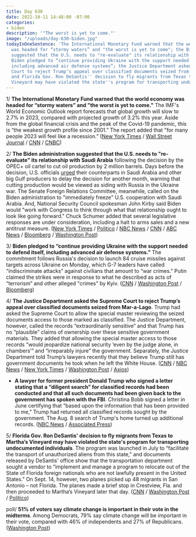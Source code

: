 ```yaml
---
title: Day 630
date: 2022-10-11 14:48:00 -07:00
categories:
- biden
description: '"The worst is yet to come."'
image: "/uploads/day-630-biden.jpg"
todayInOneSentence: 'The International Monetary Fund warned that the world economy
  was headed for “stormy waters” and "the worst is yet to come"; the Biden administration
  suggested that the U.S. needs to "re-evaluate" its relationship with Saudi Arabia;
  Biden pledged to “continue providing Ukraine with the support needed to defend itself,
  including advanced air defense systems”; the Justice Department asked the Supreme
  Court to reject Trump’s appeal over classified documents seized from Mar-a-Lago;
  and Florida Gov. Ron DeSantis'' decision to fly migrants from Texas to Martha’s
  Vineyard may have violated the state''s program for transporting undocumented individuals. '
---
```


1/ **The International Monetary Fund warned that the world economy was headed for “stormy waters” and "the worst is yet to come."** The IMF's World Economic Outlook report forecasts that global growth will slow to 2.7% in 2023, compared with projected growth of 3.2% this year. Aside from the global financial crisis and the peak of the Covid-19 pandemic, this is “the weakest growth profile since 2001.” The report added that "for many people 2023 will feel like a recession.” ([New York Times](https://www.nytimes.com/2022/10/11/business/imf-world-economy-forecast.html) / [Wall Street Journal](https://www.wsj.com/articles/rapid-rise-in-rates-could-fuel-global-economic-disorder-imf-warns-11665497701?mod=hp_lead_pos2) / [CNN](https://www.cnn.com/2022/10/11/economy/imf-world-economic-outlook/index.html) / [CNBC](https://www.cnbc.com/2022/10/11/imf-cuts-global-growth-forecast-for-2023-warns-worst-is-yet-to-come.html))

2/ **The Biden administration suggested that the U.S. needs to "re-evaluate" its relationship with Saudi Arabia** following the decision by the OPEC\+ oil cartel to cut oil production by 2 million barrels. Days before the decision, U.S. officials [urged](https://www.wsj.com/articles/saudi-arabia-defied-u-s-warnings-ahead-of-opec-production-cut-11665504230?mod=djemalertNEWS) their counterparts in Saudi Arabia and other big Gulf producers to delay the decision for another month, warning that cutting production would be viewed as siding with Russia in the Ukraine war. The Senate Foreign Relations Committee, meanwhile, called on the Biden administration to "immediately freeze" U.S. cooperation with Saudi Arabia. And, National Security Council spokesman John Kirby said Biden would "work with Congress to think through what that relationship ought to look like going forward." Chuck Schumer added that several legislative responses are under consideration, including a halt to arms sales and a new antitrust measure. ([New York Times](https://www.nytimes.com/2022/10/11/us/politics/biden-saudi-arabia-oil-production-cut.html) / [Politico](https://www.politico.com/news/2022/10/10/dems-rage-at-saudis-over-oil-cut-vow-to-block-weapons-sales-00061123) / [NBC News](https://www.nbcnews.com/politics/congress/democratic-senator-seeks-freeze-us-saudi-cooperation-opec-cuts-product-rcna51583) / [CNN](https://www.cnn.com/2022/10/11/politics/saudi-arabia-white-house-john-kirby-cnntv/) / [ABC News](https://abcnews.go.com/Politics/biden-thinks-us-evaluate-relationship-saudi-arabia-white/story?id=91327505) / [Bloomberg](https://www.bloomberg.com/news/articles/2022-10-11/biden-willing-to-work-with-congress-on-saudi-ties-aide-says?sref=MIBMEEoj) / [Washington Post](https://www.washingtonpost.com/politics/2022/10/11/biden-prime-time-television-interview/#link-SB22KEFJPNCMLNAC4KL76BKZFY))

3/ **Biden pledged to “continue providing Ukraine with the support needed to defend itself, including advanced air defense systems.”** The commitment follows Russia's decision to launch 84 cruise missiles against targets across Ukraine on Monday, which G-7 leaders have called “indiscriminate attacks” against civilians that amount to “war crimes.” Putin claimed the strikes were in response to what he described as acts of “terrorism” and other alleged "crimes" by Kyiv. ([CNN](https://www.cnn.com/2022/10/10/politics/biden-zelensky-advanced-air-defense-systems/index.html) / [Washington Post](https://www.washingtonpost.com/world/2022/10/11/russia-ukraine-war-latest-updates/#link-4RYAGWBMMZA2TBDYYFYP2KIWM4) / [Bloomberg](https://www.bloomberg.com/news/articles/2022-10-10/ukraine-latest-explosions-hit-kyiv-cities-across-ukraine?sref=MIBMEEoj))

4/ **The Justice Department asked the Supreme Court to reject Trump’s appeal over classified documents seized from Mar-a-Lago**. Trump had asked the Supreme Court to allow the special master reviewing the seized documents access to those marked as classified. The Justice Department, however, called the records “extraordinarily sensitive” and that Trump has no “plausible” claims of ownership over these sensitive government materials. They added that allowing the special master access to those records "would jeopardize national security ‘even by the judge alone, in chambers’” and “irreparably injure” the government. Separately, the Justice Department told Trump’s lawyers recently that they believe Trump still has government documents he took when he left the White House. ([CNN](https://www.cnn.com/2022/10/11/politics/supreme-court-justice-department/index.html) / [NBC News](https://www.nbcnews.com/politics/justice-department/justice-department-urges-supreme-court-reject-trump-request-seized-mar-rcna51234) / [New York Times](https://www.nytimes.com/2022/10/06/us/politics/trump-white-house-documents-lawyers.html) / [Washington Post](https://www.washingtonpost.com/national-security/2022/10/11/trump-supreme-court-special-master-justice-department/) / [Axios](https://www.axios.com/2022/10/11/doj-trump-supreme-court-request?stream=top))

* **A lawyer for former president Donald Trump who signed a letter stating that a “diligent search” for classified records had been conducted and that all such documents had been given back to the government has spoken with the FBI**. Christina Bobb signed a letter in June certifying that “based upon the information that has been provided to me," Trump had returned all classified records sought by the government. The Aug. 8 search of Trump's home turned up additional records. ([NBC News](https://www.nbcnews.com/politics/donald-trump/trump-lawyer-christina-bobb-speaks-federal-investigators-mar-lago-case-rcna51459) / [Associated Press](https://apnews.com/article/donald-trump-mar-a-lago-government-and-politics-ed2cd4299059e12ee5ec076b6011fc9e))

5/ **Florida Gov. Ron DeSantis' decision to fly migrants from Texas to Martha’s Vineyard may have violated the state's program for transporting undocumented individuals**. The program was launched in July to “facilitate the transport of unauthorized aliens from this state,” and documents released by DeSantis' office show that the transportation department sought a vendor to “implement and manage a program to relocate out of the State of Florida foreign nationals who are not lawfully present in the United States." On Sept. 14, however, two planes picked up 48 migrants in San Antonio – not Florida. The planes made a brief stop in Crestview, Fla. and then proceeded to Martha’s Vineyard later that day. ([CNN](https://www.cnn.com/2022/10/08/us/florida-migrants-marthas-vineyard-state-documents-contractors/index.html) / [Washington Post](https://www.washingtonpost.com/politics/2022/10/08/ron-desantis-migrant-flights-marthas-vineyard/) / [Politico](https://www.politico.com/news/2022/10/10/lawsuit-ron-desantis-withholding-records-migrant-flights-00061119))

poll/ **51% of voters say climate change is important in their vote in the midterms**. Among Democrats, 79% say climate change will be important in their vote, compared with 46% of independents and 27% of Republicans. ([Washington Post](https://www.washingtonpost.com/politics/2022/10/10/half-voters-say-climate-change-is-important-midterms-poll-finds/))